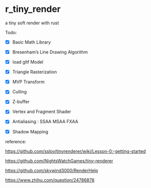 # r_tiny_render
a tiny soft render with rust


Todo:

- [x] Basic Math Library

- [x] Bresenham’s Line Drawing Algorithm

- [x] load gltf Model

- [x] Triangle Rasterization

- [x] MVP Transform

- [x] Culling

- [x] Z-buffer

- [x] Vertex and Fragment Shader

- [x] Antialiasing : SSAA MSAA FXAA

- [x] Shadow Mapping



reference:

https://github.com/ssloy/tinyrenderer/wiki/Lesson-0:-getting-started

https://github.com/NightsWatchGames/tiny-renderer

https://github.com/skywind3000/RenderHelp

https://www.zhihu.com/question/24786878
